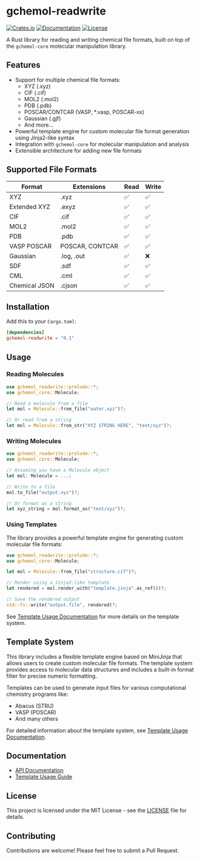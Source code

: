 # gchemol-readwrite

[![Crates.io](https://img.shields.io/crates/v/gchemol-readwrite.svg)](https://crates.io/crates/gchemol-readwrite)
[![Documentation](https://docs.rs/gchemol-readwrite/badge.svg)](https://docs.rs/gchemol-readwrite)
[![License](https://img.shields.io/crates/l/gchemol-readwrite.svg)](LICENSE)

A Rust library for reading and writing chemical file formats, built on top of the `gchemol-core` molecular manipulation library.

## Features

- Support for multiple chemical file formats:
  - XYZ (.xyz)
  - CIF (.cif)
  - MOL2 (.mol2)
  - PDB (.pdb)
  - POSCAR/CONTCAR (VASP, *.vasp, POSCAR-xx)
  - Gaussian (.gjf)
  - And more...
- Powerful template engine for custom molecular file format generation using Jinja2-like syntax
- Integration with `gchemol-core` for molecular manipulation and analysis
- Extensible architecture for adding new file formats

## Supported File Formats

| Format | Extensions | Read | Write |
|--------|------------|------|-------|
| XYZ | .xyz | ✅ | ✅ |
| Extended XYZ | .exyz | ✅ | ✅ |
| CIF | .cif | ✅ | ✅ |
| MOL2 | .mol2 | ✅ | ✅ |
| PDB | .pdb | ✅ | ✅ |
| VASP POSCAR | POSCAR, CONTCAR | ✅ | ✅ |
| Gaussian | .log, .out | ✅ | ❌ |
| SDF | .sdf | ✅ | ✅ |
| CML | .cml | ✅ | ✅ |
| Chemical JSON | .cjson | ✅ | ✅ |

## Installation

Add this to your `Cargo.toml`:

```toml
[dependencies]
gchemol-readwrite = "0.1"
```

## Usage

### Reading Molecules

```rust
use gchemol_readwrite::prelude::*;
use gchemol_core::Molecule;

// Read a molecule from a file
let mol = Molecule::from_file("water.xyz")?;

// Or read from a string
let mol = Molecule::from_str("XYZ STRING HERE", "text/xyz")?;
```

### Writing Molecules

```rust
use gchemol_readwrite::prelude::*;
use gchemol_core::Molecule;

// Assuming you have a Molecule object
let mol: Molecule = ...;

// Write to a file
mol.to_file("output.xyz")?;

// Or format as a string
let xyz_string = mol.format_as("text/xyz")?;
```

### Using Templates

The library provides a powerful template engine for generating custom molecular file formats:

```rust
use gchemol_readwrite::prelude::*;
use gchemol_core::Molecule;

let mol = Molecule::from_file("structure.cif")?;

// Render using a Jinja2-like template
let rendered = mol.render_with("template.jinja".as_ref())?;

// Save the rendered output
std::fs::write("output.file", rendered)?;
```

See [Template Usage Documentation](docs/template_usage.md) for more details on the template system.

## Template System

This library includes a flexible template engine based on MiniJinja that allows users to create custom molecular file formats. The template system provides access to molecular data structures and includes a built-in format filter for precise numeric formatting.

Templates can be used to generate input files for various computational chemistry programs like:
- Abacus (STRU)
- VASP (POSCAR)
- And many others

For detailed information about the template system, see [Template Usage Documentation](docs/template_usage.md).

## Documentation

- [API Documentation](https://docs.rs/gchemol-readwrite)
- [Template Usage Guide](docs/template_usage.md)

## License

This project is licensed under the MIT License - see the [LICENSE](LICENSE) file for details.

## Contributing

Contributions are welcome! Please feel free to submit a Pull Request.